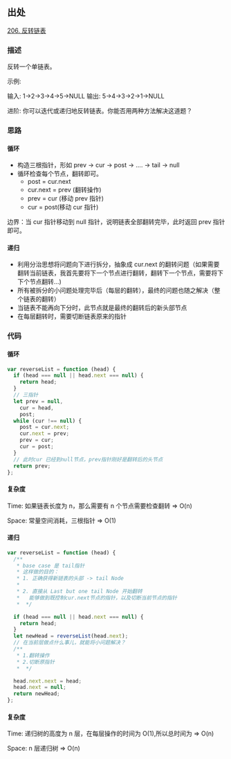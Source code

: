## 出处

[206. 反转链表](https://leetcode-cn.com/problems/reverse-linked-list/)

### 描述

反转一个单链表。

示例:

输入: 1->2->3->4->5->NULL
输出: 5->4->3->2->1->NULL

进阶:
你可以迭代或递归地反转链表。你能否用两种方法解决这道题？

### 思路

#### 循环

- 构造三根指针，形如 prev -> cur -> post -> .... -> tail -> null
- 循环检查每个节点，翻转即可。
  - post = cur.next
  - cur.next = prev (翻转操作)
  - prev = cur (移动 prev 指针)
  - cur = post(移动 cur 指针)

边界：当 cur 指针移动到 null 指针，说明链表全部翻转完毕，此时返回 prev 指针即可。

#### 递归

- 利用分治思想将问题向下进行拆分，抽象成 cur.next 的翻转问题（如果需要翻转当前链表，我首先要将下一个节点进行翻转，翻转下一个节点，需要将下下个节点翻转...)
- 所有被拆分的小问题处理完毕后（每层的翻转），最终的问题也随之解决（整个链表的翻转）
- 当链表不能再向下分时，此节点就是最终的翻转后的新头部节点
- 在每层翻转时，需要切断链表原来的指针

### 代码

#### 循环

```js
var reverseList = function (head) {
  if (head === null || head.next === null) {
    return head;
  }
  // 三指针
  let prev = null,
    cur = head,
    post;
  while (cur !== null) {
    post = cur.next;
    cur.next = prev;
    prev = cur;
    cur = post;
  }
  // 此时cur 已经到null节点，prev指针刚好是翻转后的头节点
  return prev;
};
```

#### 复杂度

Time: 如果链表长度为 n，那么需要有 n 个节点需要检查翻转 => O(n)

Space: 常量空间消耗，三根指针 => O(1)

#### 递归

```js
var reverseList = function (head) {
  /**
   * base case 是 tail指针
   * 这样做的目的：
   * 1. 正确获得新链表的头部 -> tail Node
   *
   * 2. 直接从 Last but one tail Node 开始翻转
   *   能够做到既控制cur.next节点的指针，以及切断当前节点的指针
   *  */

  if (head === null || head.next === null) {
    return head;
  }
  let newHead = reverseList(head.next);
  // 在当前层做点什么事儿，就能将小问题解决？
  /**
   * 1.翻转操作
   * 2.切断原指针
   *  */

  head.next.next = head;
  head.next = null;
  return newHead;
};
```

#### 复杂度

Time: 递归树的高度为 n 层，在每层操作的时间为 O(1),所以总时间为 => O(n)

Space: n 层递归树 => O(n)
